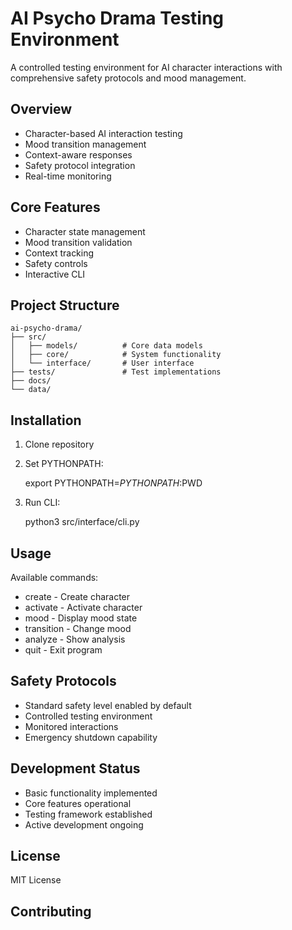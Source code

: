 # AI Psycho Drama Testing Environment

A controlled testing environment for AI character interactions with comprehensive safety protocols and mood management.

## Overview

- Character-based AI interaction testing
- Mood transition management
- Context-aware responses
- Safety protocol integration
- Real-time monitoring

## Core Features

- Character state management
- Mood transition validation
- Context tracking
- Safety controls
- Interactive CLI

## Project Structure

    ai-psycho-drama/
    ├── src/
    │   ├── models/          # Core data models
    │   ├── core/            # System functionality
    │   └── interface/       # User interface
    ├── tests/               # Test implementations
    ├── docs/               
    └── data/               

## Installation

1. Clone repository
2. Set PYTHONPATH:

    export PYTHONPATH=$PYTHONPATH:$PWD

3. Run CLI:

    python3 src/interface/cli.py

## Usage

Available commands:
- create <id> <type> - Create character
- activate - Activate character
- mood - Display mood state
- transition <mood> - Change mood
- analyze - Show analysis
- quit - Exit program

## Safety Protocols

- Standard safety level enabled by default
- Controlled testing environment
- Monitored interactions
- Emergency shutdown capability

## Development Status

- Basic functionality implemented
- Core features operational
- Testing framework established
- Active development ongoing

## License

MIT License

## Contributing
